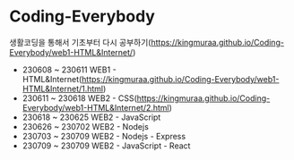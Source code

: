 # Coding-Everybody

생활코딩을 통해서 기초부터 다시 공부하기(https://kingmuraa.github.io/Coding-Everybody/web1-HTML&Internet/)
- 230608 ~ 230611 WEB1 - HTML&Internet(https://kingmuraa.github.io/Coding-Everybody/web1-HTML&Internet/1.html)
- 230611 ~ 230618 WEB2 - CSS(https://kingmuraa.github.io/Coding-Everybody/web1-HTML&Internet/2.html)
- 230618 ~ 230625 WEB2 - JavaScript
- 230626 ~ 230702 WEB2 - Nodejs
- 230703 ~ 230709 WEB2 - Nodejs - Express
- 230709 ~ 230709 WEB2 - JavaScript - React
